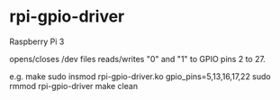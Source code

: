 # rpi-gpio-driver
Raspberry Pi 3

opens/closes /dev files
reads/writes "0" and "1" to GPIO pins 2 to 27.

e.g.
	make
	sudo insmod rpi-gpio-driver.ko gpio_pins=5,13,16,17,22
	sudo rmmod rpi-gpio-driver
	make clean
